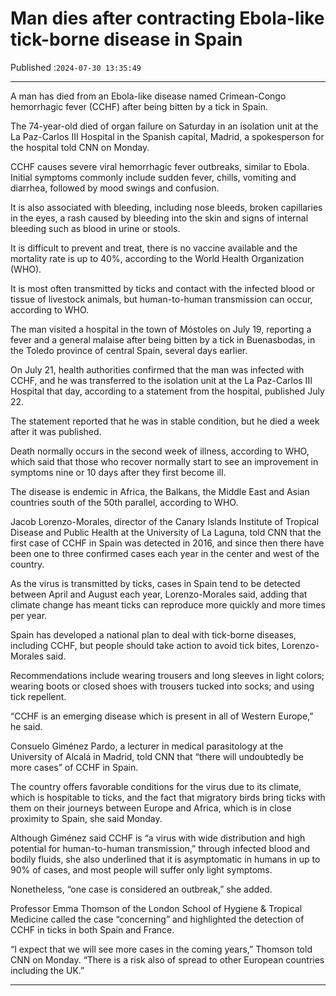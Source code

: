 # Man dies after contracting Ebola-like tick-borne disease in Spain

Published :`2024-07-30 13:35:49`

---

A man has died from an Ebola-like disease named Crimean-Congo hemorrhagic fever (CCHF) after being bitten by a tick in Spain.

The 74-year-old died of organ failure on Saturday in an isolation unit at the La Paz-Carlos III Hospital in the Spanish capital, Madrid, a spokesperson for the hospital told CNN on Monday.

CCHF causes severe viral hemorrhagic fever outbreaks, similar to Ebola. Initial symptoms commonly include sudden fever, chills, vomiting and diarrhea, followed by mood swings and confusion.

It is also associated with bleeding, including nose bleeds, broken capillaries in the eyes, a rash caused by bleeding into the skin and signs of internal bleeding such as blood in urine or stools.

It is difficult to prevent and treat, there is no vaccine available and the mortality rate is up to 40%, according to the World Health Organization (WHO).

It is most often transmitted by ticks and contact with the infected blood or tissue of livestock animals, but human-to-human transmission can occur, according to WHO.

The man visited a hospital in the town of Móstoles on July 19, reporting a fever and a general malaise after being bitten by a tick in Buenasbodas, in the Toledo province of central Spain, several days earlier.

On July 21, health authorities confirmed that the man was infected with CCHF, and he was transferred to the isolation unit at the La Paz-Carlos III Hospital that day, according to a statement from the hospital, published July 22.

The statement reported that he was in stable condition, but he died a week after it was published.

Death normally occurs in the second week of illness, according to WHO, which said that those who recover normally start to see an improvement in symptoms nine or 10 days after they first become ill.

The disease is endemic in Africa, the Balkans, the Middle East and Asian countries south of the 50th parallel, according to WHO.

Jacob Lorenzo-Morales, director of the Canary Islands Institute of Tropical Disease and Public Health at the University of La Laguna, told CNN that the first case of CCHF in Spain was detected in 2016, and since then there have been one to three confirmed cases each year in the center and west of the country.

As the virus is transmitted by ticks, cases in Spain tend to be detected between April and August each year, Lorenzo-Morales said, adding that climate change has meant ticks can reproduce more quickly and more times per year.

Spain has developed a national plan to deal with tick-borne diseases, including CCHF, but people should take action to avoid tick bites, Lorenzo-Morales said.

Recommendations include wearing trousers and long sleeves in light colors; wearing boots or closed shoes with trousers tucked into socks; and using tick repellent.

“CCHF is an emerging disease which is present in all of Western Europe,” he said.

Consuelo Giménez Pardo, a lecturer in medical parasitology at the University of Alcalá in Madrid, told CNN that “there will undoubtedly be more cases” of CCHF in Spain.

The country offers favorable conditions for the virus due to its climate, which is hospitable to ticks, and the fact that migratory birds bring ticks with them on their journeys between Europe and Africa, which is in close proximity to Spain, she said Monday.

Although Giménez said CCHF is “a virus with wide distribution and high potential for human-to-human transmission,” through infected blood and bodily fluids, she also underlined that it is asymptomatic in humans in up to 90% of cases, and most people will suffer only light symptoms.

Nonetheless, “one case is considered an outbreak,” she added.

Professor Emma Thomson of the London School of Hygiene & Tropical Medicine called the case “concerning” and highlighted the detection of CCHF in ticks in both Spain and France.

“I expect that we will see more cases in the coming years,” Thomson told CNN on Monday. “There is a risk also of spread to other European countries including the UK.”

---

